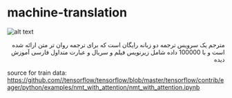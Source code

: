 # machine-translation

![alt text](http://s8.picofile.com/file/8348283550/Screenshot_from_2019_01_09_01_08_25.png)

<p align="right">مترجم 
یک سرویس ترجمه دو زبانه رایگان است که برای ترجمه روان تر متن ارائه شده است
  و با 100000 داده شامل زیرنویس فیلم و سریال و عبارت متداول فارسی آموزش دیده



</p>

 source for train data:  https://github.com//tensorflow/tensorflow/blob/master/tensorflow/contrib/eager/python/examples/nmt_with_attention/nmt_with_attention.ipynb
